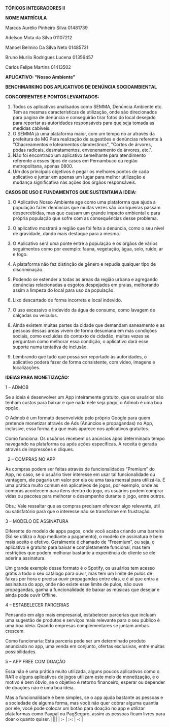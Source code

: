 ﻿||||
| :- | :-: | -: |

**TÓPICOS INTEGRADORES II**

**NOME**						**MATRÍCULA**

Marcos Aurélio Pinheiro Silva 			01481739

Adelson Mota da Silva				01107212

Manoel Belmiro Da Silva Neto			01485731

Bruno Murilo Rodrigues Lucena			01356457

Carlos Felipe Martins				01413502

**APLICATIVO: “Nosso Ambiente”**

**BENCHMARKING DOS APLICATIVOS DE DENÚNCIA SOCIOAMBIENTAL**

**CONCORRENTES E PONTOS LEVANTADOS:**

1. Todos os aplicativos analisados como SEMMA, Denúncia Ambiente etc. Tem as mesmas características de utilização, onde são direcionados para pagina de denúncia e conseguirão tirar fotos do local desejado para reportar as autoridades responsáveis para que seja tomada as medidas cabíveis.
1. O SEMMA já uma plataforma maior, com um tempo no ar através da prefeitura de MG Para realização de sugestões e denúncias referente à "Chacreamentos e loteamentos clandestinos", "Cortes de árvores, podas radicais, desmatamentos, envenenamento de árvores, etc.".
1. Não foi encontrado um aplicativo semelhante para atendimento referente a esses tipos de casos em Pernambuco ou região metropolitana, apenas 0800.
1. Um dos principais objetivos é pegar os melhores pontos de cada aplicativo e juntar em apenas um lugar para melhor utilização e mudança significativa nas ações dos órgãos responsáveis.

**CASOS DE USO E FUNDAMENTOS QUE SUSTENTAM A IDEIA:**

1. O Aplicativo Nosso Ambiente age como uma plataforma que ajuda a população fazer denúncias que muitas vezes são corriqueiras passam despercebidas, mas que causam um grande impacto ambiental e para própria população que sofre com as consequências desse problema.
1. O aplicativo mostrará a região que foi feita a denúncia, como o seu nível de gravidade, dando mais destaque para a mesma.
1. O Aplicativo será uma ponte entre a população e os órgãos de vários seguimentos como por exemplo: fauna, vegetação, água, solo, ruído, ar e fogo.
1. A plataforma não faz distinção de gênero e repudia qualquer tipo de discriminação.
1. Podendo se estender a todas as áreas da região urbana e agregando denúncias relacionadas a esgotos despejados em praias, melhorando assim a limpeza do local para uso da população.
1. Lixo descartado de forma incorreta e local indevido.
1. O uso excessivo e indevido da água de consumo, como lavagem de calçadas ou veículos.

1. Ainda existem muitas partes da cidade que demandam saneamento e as pessoas dessas áreas vivem de forma desumana em más condições sociais, como excluídas do contexto de cidadão, muitas vezes se perguntam como melhorar essa condição, o aplicativo dará esse suporte numa tentativa de inclusão.
1. Lembrando que tudo que possa ser reportado às autoridades, o aplicativo poderá fazer de forma consistente, com vídeo, imagens e localizações.

**IDEIAS PARA MONETIZAÇÃO:**

1 – ADMOB

Se a ideia é desenvolver um App inteiramente gratuito, que os usuários não tenham custos para baixar e que nada nele seja pago, o Admob é uma boa opção.

O Admob é um formato desenvolvido pelo próprio Google para quem pretende monetizar através de Ads (Anúncios e propagandas) no App, inclusive, essa forma é a que mais aparece nos aplicativos gratuitos.

Como funciona: Os usuários recebem os anúncios após determinado tempo navegando na plataforma ou após ações específicas. A receita é gerada através de impressões e cliques.

` `2 – COMPRAS NO APP

As compras podem ser feitas através de funcionalidades “Premium” do App, no caso, se o usuário tiver interesse em usar tal funcionalidade ou vantagem, ele pagaria um valor por ela ou uma taxa mensal para utilizá-la. É uma prática muito comum em aplicativos de jogos, por exemplo, onde as compras acontecem para itens dentro do jogo, os usuários podem comprar vidas ou pacotes para melhorar o desempenho durante o jogo, entre outros. 

Obs.: Vale ressaltar que as compras precisam oferecer algo relevante, útil ou satisfatório para que o interesse não se transforme em frustração. 

3 – MODELO DE ASSINATURA

Diferente do modelo de apps pagos, onde você acaba criando uma barreira (Só se utiliza o App mediante a pagamento), o modelo de assinatura é bem mais aceito e efetivo. Geralmente é chamado de “Freemium”, ou seja, o aplicativo é gratuito para baixar e completamente funcional, mas tem restrições que podem melhorar bastante a experiência do cliente se ele aderir a assinatura.

Um grande exemplo desse formato é o Spotify, os usuários tem acesso grátis a todo o seu catálogo para ouvir, mas tem um limite de pulos de faixas por hora e precisa ouvir propagandas entre elas, e é aí que entra a assinatura do app, onde não existe esse limite de pulos, não ouve propagandas, ganha a funcionalidade de baixar as músicas que desejar e ainda pode ouvir Offline. 

4 – ESTABELECER PARCERIAS

Pensando em algo mais empresarial, estabelecer parcerias que incluam uma sugestão de produtos e serviços mais relevante para o seu público é uma boa ideia. Quando empresas complementares se juntam ambas crescem.

Como funcionaria: Esta parceria pode ser um determinado produto anunciado no app, uma venda em conjunto, ofertas exclusivas, entre muitas possibilidades.

5 – APP FREE COM DOAÇÃO

Essa não é uma prática muito utilizada, alguns poucos aplicativos como o RAR e alguns aplicativos de jogos utilizam este meio de monetização, e o motivo é bem óbvio, se o objetivo é retorno financeiro, esperar ou depender de doações não é uma boa ideia. 

Mas a funcionalidade é bem simples, se o app ajuda bastante as pessoas e a sociedade de alguma forma, mas você não quer cobrar alguma quantia por ele, você pode colocar um botão para doação no app e utilizar plataformas como Paypal ou PagSeguro, assim as pessoas ficam livres para doar o quanto quiser.
||||
| :- | :-: | -: |

